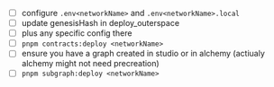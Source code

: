 - [ ] configure `.env<networkName>` and `.env<networkName>.local`
- [ ] update genesisHash in deploy_outerspace
- [ ] plus any specific config there
- [ ] `pnpm contracts:deploy <networkName>`
- [ ] ensure you have a graph created in studio or in alchemy (actiualy alchemy might not need precreation)
- [ ] `pnpm subgraph:deploy <networkName>`
